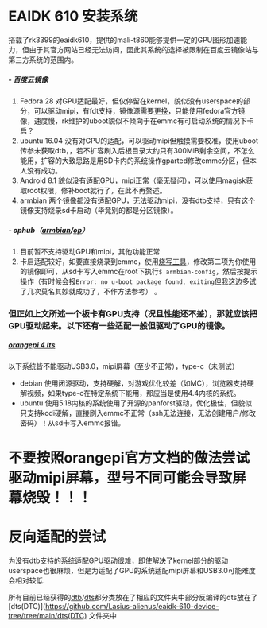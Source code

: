 # EAIDK 610 安装系统
搭载了rk3399的eaidk610，提供的mali-t860能够提供一定的GPU图形加速能力，但由于其官方网站已经无法访问，因此其系统的选择被限制在百度云镜像站与第三方系统的范围内。
##### - [百度云镜像](https://pan.baidu.com/s/1-upIbUf1v9CZNB-tTa07Lg?pwd=hptp "百度云镜像")
 1. Fedora 28 对GPU适配最好，但仅停留在kernel，貌似没有userspace的部分，可以驱动mipi，有fdt支持，镜像源需要[更换](https://github.com/Lasius-alienus/eaidk-610-device-tree/blob/main/tools/EAIDK_610.sh "更换")，只能使用fedora官方镜像，速度慢，rk维护的uboot貌似不倾向于在emmc有可启动系统的情况下卡启？
 1. ubuntu 16.04 没有对GPU的适配，可以驱动mipi但触摸需要校准，使用uboot传参未获取dtb，，若不扩容刷入后根目录大约只有300MiB剩余空间，不怎么能用，扩容的大致思路是用SD卡内的系统操作gparted修改emmc分区，但本人没有成功。
 1. Android 8.1 貌似没有适配GPU，mipi正常（毫无疑问），可以使用magisk获取root权限，修补boot就行了，在此不再赘述。
 1. armbian 两个镜像都没有适配GPU，无法驱动mipi，没有dtb支持，只有这个镜像支持烧录sd卡启动（毕竟别的都是分区镜像）。


 ##### - ophub（[armbian](https://github.com/ophub/amlogic-s9xxx-armbian/releases "armbian")/[op](https://github.com/ophub/amlogic-s9xxx-openwrt/releases "op")）
 1. 目前暂不支持驱动GPU和mipi，其他功能正常
 1. 卡启适配较好，如要直接烧录到emmc，使用[烧写工具](https://github.com/Lasius-alienus/eaidk-610-device-tree/tree/main/tools/RKDevTool "烧写工具")，修改第二项为你使用的镜像即可，从sd卡写入emmc在root下执行`$ armbian-config`，然后按提示操作（有时候会报`Error: no u-boot package found, exiting`但我这边多试了几次莫名其妙就成功了，不作方法参考） 。
 
### 但正如上文所述一个板卡有GPU支持（况且性能还不差），那就应该把GPU驱动起来。以下还有一些适配一般但驱动了GPU的镜像。
##### [orangepi 4 lts](http://www.orangepi.cn/html/hardWare/computerAndMicrocontrollers/service-and-support/Orange-Pi-4-LTS.html "orangepi 4 lts")
以下系统皆不能驱动USB3.0，mipi屏幕（至少不正常），type-c（未测试）
- debian
使用闭源驱动，支持硬解，对游戏优化较差（如MC），浏览器支持硬解视频，如果type-c在特定系统下能用，那应当是使用4.4内核的系统。
- ubuntu
使用5.18内核的系统使用了开源的panforst驱动，优化极佳，但貌似只支持kodi硬解，直接刷入emmc不正常（ssh无法连接，无法创建用户/修改密码）！从sd卡写入emmc报错。

# 不要按照orangepi官方文档的做法尝试驱动mipi屏幕，型号不同可能会导致屏幕烧毁！！！

# 反向适配的尝试

为没有dtb支持的系统适配GPU驱动很难，即使解决了kernel部分的驱动userspace也很麻烦，但是为适配了GPU的系统适配mipi屏幕和USB3.0可能难度会相对较低

所有目前已经获得的[dtb](https://github.com/Lasius-alienus/eaidk-610-device-tree/tree/main/dtb "dtb")/[dts](https://github.com/Lasius-alienus/eaidk-610-device-tree/tree/main/dts "dts")都分类放在了相应的文件夹中部分反编译的dts放在了[dts(DTC)](https://github.com/Lasius-alienus/eaidk-610-device-tree/tree/main/dts(DTC) 文件夹中
